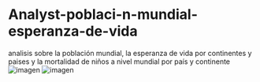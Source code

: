 # Analyst-poblaci-n-mundial-esperanza-de-vida
analisis sobre la población mundial, la esperanza de vida por continentes y paises y la mortalidad de niños a nivel mundial por país y continente
![imagen](https://user-images.githubusercontent.com/85382151/200096581-4d211077-8853-4af5-ad13-ca60525dda3b.png)
![imagen](https://user-images.githubusercontent.com/85382151/200096592-f38300c5-5ccc-4a67-a211-f20c69257b46.png)
